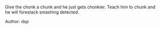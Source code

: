 Give the chonk a chunk and he just gets chonkier. Teach him to chunk and he will forestack smashing detected.

Author: dsp
